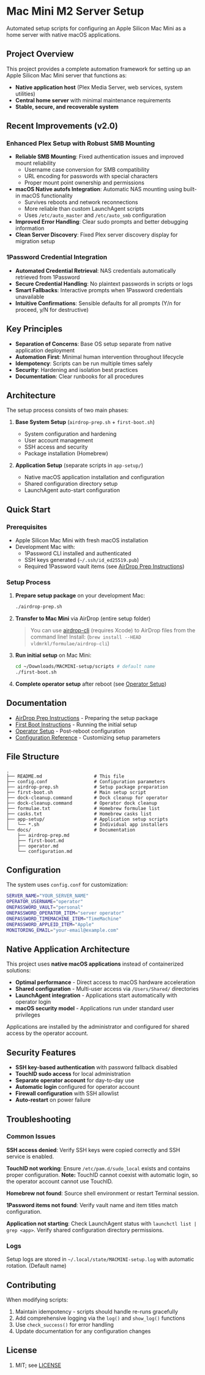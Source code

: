# Mac Mini M2 Server Setup

Automated setup scripts for configuring an Apple Silicon Mac Mini as a home server with native macOS applications.

## Project Overview

This project provides a complete automation framework for setting up an Apple Silicon Mac Mini server that functions as:

- **Native application host** (Plex Media Server, web services, system utilities)
- **Central home server** with minimal maintenance requirements
- **Stable, secure, and recoverable system**

## Recent Improvements (v2.0)

### Enhanced Plex Setup with Robust SMB Mounting

- **Reliable SMB Mounting**: Fixed authentication issues and improved mount reliability
  - Username case conversion for SMB compatibility
  - URL encoding for passwords with special characters
  - Proper mount point ownership and permissions
- **macOS Native autofs Integration**: Automatic NAS mounting using built-in macOS functionality
  - Survives reboots and network reconnections
  - More reliable than custom LaunchAgent scripts
  - Uses `/etc/auto_master` and `/etc/auto_smb` configuration
- **Improved Error Handling**: Clear sudo prompts and better debugging information
- **Clean Server Discovery**: Fixed Plex server discovery display for migration setup

### 1Password Credential Integration

- **Automated Credential Retrieval**: NAS credentials automatically retrieved from 1Password
- **Secure Credential Handling**: No plaintext passwords in scripts or logs
- **Smart Fallbacks**: Interactive prompts when 1Password credentials unavailable
- **Intuitive Confirmations**: Sensible defaults for all prompts (Y/n for proceed, y/N for destructive)

## Key Principles

- **Separation of Concerns**: Base OS setup separate from native application deployment
- **Automation First**: Minimal human intervention throughout lifecycle
- **Idempotency**: Scripts can be run multiple times safely
- **Security**: Hardening and isolation best practices
- **Documentation**: Clear runbooks for all procedures

## Architecture

The setup process consists of two main phases:

1. **Base System Setup** (`airdrop-prep.sh` + `first-boot.sh`)

   - System configuration and hardening
   - User account management
   - SSH access and security
   - Package installation (Homebrew)

2. **Application Setup** (separate scripts in `app-setup/`)

   - Native macOS application installation and configuration
   - Shared configuration directory setup
   - LaunchAgent auto-start configuration

## Quick Start

### Prerequisites

- Apple Silicon Mac Mini with fresh macOS installation
- Development Mac with:
  - 1Password CLI installed and authenticated
  - SSH keys generated (`~/.ssh/id_ed25519.pub`)
  - Required 1Password vault items (see [AirDrop Prep Instructions](docs/airdrop-prep.md))

### Setup Process

1. **Prepare setup package** on your development Mac:

   ```bash
   ./airdrop-prep.sh
   ```

2. **Transfer to Mac Mini** via AirDrop (entire setup folder)

   > You can use [airdrop-cli](https://github.com/vldmrkl/airdrop-cli) (requires Xcode) to AirDrop files from the command line!
   > Install: (`brew install --HEAD vldmrkl/formulae/airdrop-cli`)

3. **Run initial setup** on Mac Mini:

   ```bash
   cd ~/Downloads/MACMINI-setup/scripts # default name
   ./first-boot.sh
   ```

4. **Complete operator setup** after reboot (see [Operator Setup](docs/operator.md))

## Documentation

- [AirDrop Prep Instructions](docs/airdrop-prep.md) - Preparing the setup package
- [First Boot Instructions](docs/first-boot.md) - Running the initial setup
- [Operator Setup](docs/operator.md) - Post-reboot configuration
- [Configuration Reference](docs/configuration.md) - Customizing setup parameters

## File Structure

```plaintext
.
├── README.md                   # This file
├── config.conf                 # Configuration parameters
├── airdrop-prep.sh             # Setup package preparation
├── first-boot.sh               # Main setup script
├── dock-cleanup.command        # Dock cleanup for operator
├── dock-cleanup.command        # Operator dock cleanup
├── formulae.txt                # Homebrew formulae list
├── casks.txt                   # Homebrew casks list
├── app-setup/                  # Application setup scripts
│   └── *.sh                    # Individual app installers
└── docs/                       # Documentation
    ├── airdrop-prep.md
    ├── first-boot.md
    ├── operator.md
    └── configuration.md
```

## Configuration

The system uses `config.conf` for customization:

```bash
SERVER_NAME="YOUR_SERVER_NAME"
OPERATOR_USERNAME="operator"
ONEPASSWORD_VAULT="personal"
ONEPASSWORD_OPERATOR_ITEM="server operator"
ONEPASSWORD_TIMEMACHINE_ITEM="TimeMachine"
ONEPASSWORD_APPLEID_ITEM="Apple"
MONITORING_EMAIL="your-email@example.com"
```

## Native Application Architecture

This project uses **native macOS applications** instead of containerized solutions:

- **Optimal performance** - Direct access to macOS hardware acceleration
- **Shared configuration** - Multi-user access via `/Users/Shared/` directories
- **LaunchAgent integration** - Applications start automatically with operator login
- **macOS security model** - Applications run under standard user privileges

Applications are installed by the administrator and configured for shared access by the operator account.

## Security Features

- **SSH key-based authentication** with password fallback disabled
- **TouchID sudo access** for local administration
- **Separate operator account** for day-to-day use
- **Automatic login** configured for operator account
- **Firewall configuration** with SSH allowlist
- **Auto-restart** on power failure

## Troubleshooting

### Common Issues

**SSH access denied**: Verify SSH keys were copied correctly and SSH service is enabled.

**TouchID not working**: Ensure `/etc/pam.d/sudo_local` exists and contains proper configuration. **Note:** TouchID cannot coexist with automatic login, so the operator account cannot use TouchID.

**Homebrew not found**: Source shell environment or restart Terminal session.

**1Password items not found**: Verify vault name and item titles match configuration.

**Application not starting**: Check LaunchAgent status with `launchctl list | grep <app>`. Verify shared configuration directory permissions.

### Logs

Setup logs are stored in `~/.local/state/MACMINI-setup.log` with automatic rotation. (Default name)

## Contributing

When modifying scripts:

1. Maintain idempotency - scripts should handle re-runs gracefully
2. Add comprehensive logging via the `log()` and `show_log()` functions
3. Use `check_success()` for error handling
4. Update documentation for any configuration changes

## License

1. MIT; see [LICENSE](license.md)

